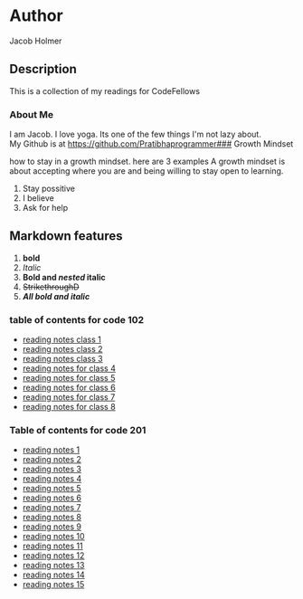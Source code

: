 # Author
Jacob Holmer

## Description
This is a collection of my readings for CodeFellows

### About Me
I am Jacob.  I love yoga.  Its one of the few things I'm not lazy about.  
My Github is at https://github.com/Pratibhaprogrammer### Growth Mindset

how to stay in a growth mindset. here are 3 examples
A growth mindset is about accepting where you are and being willing to stay open to learning.  
1. Stay possitive
2. I believe
3. Ask for help

## Markdown features
1. **bold**
2. *Italic*
3. **Bold and _nested_ italic**
4. ~~StrikethroughD~~
5. ***All bold and italic***

### table of contents for code 102
- [reading notes class 1](notes01.md)
- [reading notes class 2](notes02.md)
- [reading notes class 3](notes03.md)
- [reading notes for class 4](notes04.md)
- [reading notes for class 5](notes05.md)
- [reading notes for class 6](notes06.md)
- [reading notes for class 7](notes07.md)
- [reading notes for class 8](notes08.md)
### Table of contents for code 201
- [reading notes 1](reading1.md)
- [reading notes 2](reading2.md)
- [reading notes 3](reading3.md)
- [reading notes 4](reading4.md)
- [reading notes 5](reading5.md)
- [reading notes 6](reading6.md)
- [reading notes 7](reading7.md)
- [reading notes 8](reading8.md)
- [reading notes 9](reading9.md)
- [reading notes 10](reading10.md)
- [reading notes 11](reading11.md)
- [reading notes 12](reading12.md)
- [reading notes 13](reading13.md)
- [reading notes 14](reading14.md)
- [reading notes 15](reading15.md)









